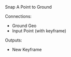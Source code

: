 
Snap A Point to Ground

Connections:
- Ground Geo
- Input Point (with keyframe)

Outputs:
- New Keyframe